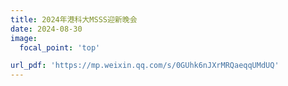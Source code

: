 ```yaml
---
title: 2024年港科大MSSS迎新晚会
date: 2024-08-30
image:
  focal_point: 'top'

url_pdf: 'https://mp.weixin.qq.com/s/0GUhk6nJXrMRQaeqqUMdUQ'
---
```


